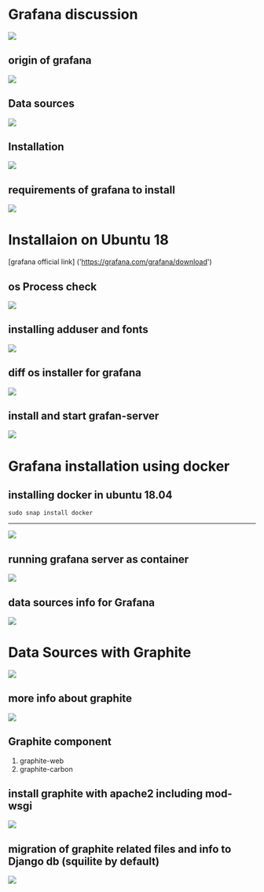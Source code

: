 #  Grafana discussion 

<img src="data.png">

## origin of grafana 

<img src="origin.png">

## Data sources 

<img src="ds.png">

## Installation 

<img src="installos.png">

## requirements of grafana to install 

<img src="req.png">

# Installaion on Ubuntu 18

[grafana official link] ('https://grafana.com/grafana/download')

## os Process check 


<img src="cpu.png">

## installing adduser and fonts

<img src="fonts.png">

## diff os installer for grafana 

<img src="osinstaller.png">

## install and start grafan-server 

<img src="start.png">

# Grafana installation using docker 

## installing docker in ubuntu 18.04

```
sudo snap install docker 
```

---

<img src="docker.png">

## running grafana server as container

<img src="gra.png">


## data sources info for Grafana

<img src="datasources.png">

# Data Sources with Graphite 

<img src="graphite.png">

##  more info about graphite

<img src="grainfo.png">

## Graphite component 

1. graphite-web 
2.  graphite-carbon

## install graphite with apache2 including mod-wsgi 

<img src="graphitewsgi.png">

## migration of graphite related files and info to Django db (squilite by default)

<img src="migrate.png">
